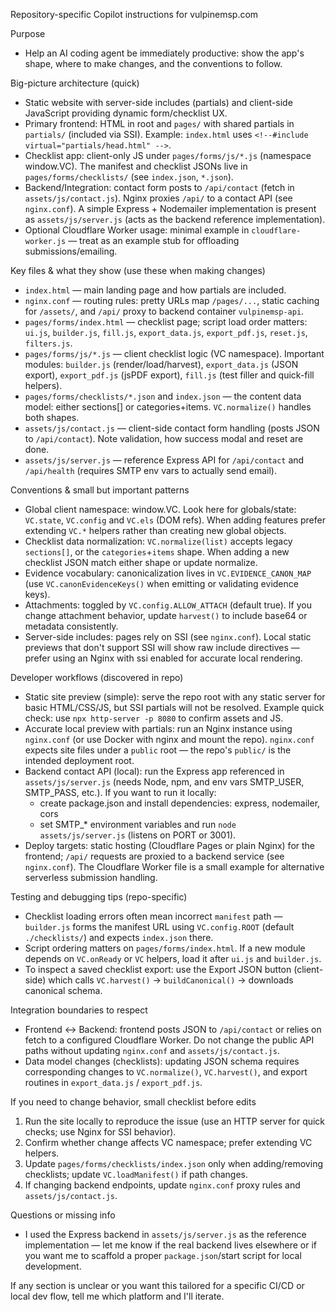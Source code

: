 Repository-specific Copilot instructions for vulpinemsp.com

Purpose
- Help an AI coding agent be immediately productive: show the app's shape, where to make changes, and the conventions to follow.

Big-picture architecture (quick)
- Static website with server-side includes (partials) and client-side JavaScript providing dynamic form/checklist UX.
- Primary frontend: HTML in root and `pages/` with shared partials in `partials/` (included via SSI). Example: `index.html` uses `<!--#include virtual="partials/head.html" -->`.
- Checklist app: client-only JS under `pages/forms/js/*.js` (namespace window.VC). The manifest and checklist JSONs live in `pages/forms/checklists/` (see `index.json`, `*.json`).
- Backend/Integration: contact form posts to `/api/contact` (fetch in `assets/js/contact.js`). Nginx proxies `/api/` to a contact API (see `nginx.conf`). A simple Express + Nodemailer implementation is present as `assets/js/server.js` (acts as the backend reference implementation).
- Optional Cloudflare Worker usage: minimal example in `cloudflare-worker.js` — treat as an example stub for offloading submissions/emailing.

Key files & what they show (use these when making changes)
- `index.html` — main landing page and how partials are included.
- `nginx.conf` — routing rules: pretty URLs map `/pages/...`, static caching for `/assets/`, and `/api/` proxy to backend container `vulpinemsp-api`.
- `pages/forms/index.html` — checklist page; script load order matters: `ui.js`, `builder.js`, `fill.js`, `export_data.js`, `export_pdf.js`, `reset.js`, `filters.js`.
- `pages/forms/js/*.js` — client checklist logic (VC namespace). Important modules: `builder.js` (render/load/harvest), `export_data.js` (JSON export), `export_pdf.js` (jsPDF export), `fill.js` (test filler and quick-fill helpers).
- `pages/forms/checklists/*.json` and `index.json` — the content data model: either sections[] or categories+items. `VC.normalize()` handles both shapes.
- `assets/js/contact.js` — client-side contact form handling (posts JSON to `/api/contact`). Note validation, how success modal and reset are done.
- `assets/js/server.js` — reference Express API for `/api/contact` and `/api/health` (requires SMTP env vars to actually send email).

Conventions & small but important patterns
- Global client namespace: window.VC. Look here for globals/state: `VC.state`, `VC.config` and `VC.els` (DOM refs). When adding features prefer extending `VC.*` helpers rather than creating new global objects.
- Checklist data normalization: `VC.normalize(list)` accepts legacy `sections[]`, or the `categories`+`items` shape. When adding a new checklist JSON match either shape or update normalize.
- Evidence vocabulary: canonicalization lives in `VC.EVIDENCE_CANON_MAP` (use `VC.canonEvidenceKeys()` when emitting or validating evidence keys).
- Attachments: toggled by `VC.config.ALLOW_ATTACH` (default true). If you change attachment behavior, update `harvest()` to include base64 or metadata consistently.
- Server-side includes: pages rely on SSI (see `nginx.conf`). Local static previews that don't support SSI will show raw include directives — prefer using an Nginx with ssi enabled for accurate local rendering.

Developer workflows (discovered in repo)
- Static site preview (simple): serve the repo root with any static server for basic HTML/CSS/JS, but SSI partials will not be resolved. Example quick check: use `npx http-server -p 8080` to confirm assets and JS.
- Accurate local preview with partials: run an Nginx instance using `nginx.conf` (or use Docker with nginx and mount the repo). `nginx.conf` expects site files under a `public` root — the repo's `public/` is the intended deployment root.
- Backend contact API (local): run the Express app referenced in `assets/js/server.js` (needs Node, npm, and env vars SMTP_USER, SMTP_PASS, etc.). If you want to run it locally:
  - create package.json and install dependencies: express, nodemailer, cors
  - set SMTP_* environment variables and run `node assets/js/server.js` (listens on PORT or 3001).
- Deploy targets: static hosting (Cloudflare Pages or plain Nginx) for the frontend; `/api/` requests are proxied to a backend service (see `nginx.conf`). The Cloudflare Worker file is a small example for alternative serverless submission handling.

Testing and debugging tips (repo-specific)
- Checklist loading errors often mean incorrect `manifest` path — `builder.js` forms the manifest URL using `VC.config.ROOT` (default `./checklists/`) and expects `index.json` there.
- Script ordering matters on `pages/forms/index.html`. If a new module depends on `VC.onReady` or `VC` helpers, load it after `ui.js` and `builder.js`.
- To inspect a saved checklist export: use the Export JSON button (client-side) which calls `VC.harvest()` -> `buildCanonical()` -> downloads canonical schema.

Integration boundaries to respect
- Frontend <-> Backend: frontend posts JSON to `/api/contact` or relies on fetch to a configured Cloudflare Worker. Do not change the public API paths without updating `nginx.conf` and `assets/js/contact.js`.
- Data model changes (checklists): updating JSON schema requires corresponding changes to `VC.normalize()`, `VC.harvest()`, and export routines in `export_data.js` / `export_pdf.js`.

If you need to change behavior, small checklist before edits
1. Run the site locally to reproduce the issue (use an HTTP server for quick checks; use Nginx for SSI behavior).
2. Confirm whether change affects VC namespace; prefer extending VC helpers.
3. Update `pages/forms/checklists/index.json` only when adding/removing checklists; update `VC.loadManifest()` if path changes.
4. If changing backend endpoints, update `nginx.conf` proxy rules and `assets/js/contact.js`.

Questions or missing info
- I used the Express backend in `assets/js/server.js` as the reference implementation — let me know if the real backend lives elsewhere or if you want me to scaffold a proper `package.json`/start script for local development.

If any section is unclear or you want this tailored for a specific CI/CD or local dev flow, tell me which platform and I'll iterate.
